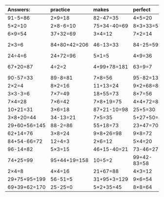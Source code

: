 | Answers: | practice | makes | perfect | ! |
| :--- | :--- | :--- | :--- | :--- |
| 91-5=86 | 2×9=18 | 82-47=35 | 4×5=20 | 6×7=42 | 
| 5×2=10 | 2×8-6=10 | 75+34-40=69 | 8×3+33=57 | 3×3=9 | 
| 6×9=54 | 37+32=69 | 3×4=12 | 7×2=14 | 9×5=45 | 
| 2×3=6 | 84+80+42=206 | 46-13=33 | 84-25=59 | 74+41-79=36 | 
| 24÷4=6 | 24+72=96 | 5×1=5 | 4×9=36 | 2×2+49=53 | 
| 67+20=87 | 4÷2=2 | 4+99+78=181 | 63÷9=7 | 45+84-6=123 | 
| 90-57=33 | 89-8=81 | 7×8=56 | 95-82=13 | 28÷4=7 | 
| 2×2=4 | 8×2=16 | 11+13=24 | 9×2+68=86 | 45-24=21 | 
| 3×3-3=6 | 7×7=49 | 18+55=73 | 8×7=56 | 3×9=27 | 
| 7×4=28 | 7×6=42 | 7×8+19=75 | 4×4+72=88 | 4×2+63=71 | 
| 10+21=31 | 3×6=18 | 87+21-10=98 | 25+5=30 | 76-48=28 | 
| 3×8+20=44 | 34-13=21 | 7×5=35 | 5+27+50=82 | 4×5+29=49 | 
| 29+60+56=145 | 88-2=86 | 55+18=73 | 23+47=70 | 8×3=24 | 
| 62+14=76 | 3×8=24 | 9×8+26=98 | 9×8=72 | 5×7=35 | 
| 84+54-66=72 | 12÷4=3 | 2×6=12 | 5×4=20 | 36÷6=6 | 
| 96-14=82 | 5×3=15 | 46+15-40=21 | 73-46=27 | 54÷6=9 | 
| 74+25=99 | 95+44+19=158 | 10÷5=2 | 99+42-83=58 | 6+5=11 | 
| 2×4=8 | 4×4=16 | 21+67=88 | 4×3=12 | 20÷5=4 | 
| 29+75+95=199 | 56-51=5 | 31+95+3=129 | 9×6=54 | 26+1-2=25 | 
| 69+39+62=170 | 25-25=0 | 5×2+35=45 | 8×8=64 | 64-48=16 | 
